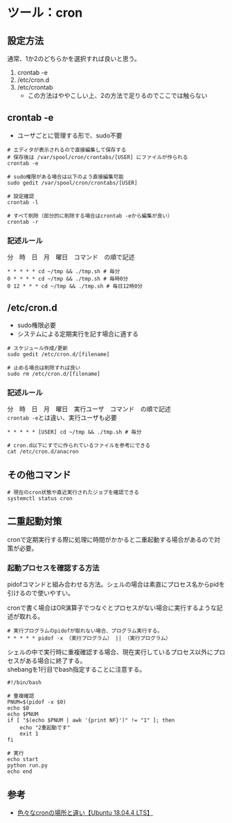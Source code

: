 # ツール：cron

## 設定方法
通常、1か2のどちらかを選択すれば良いと思う。

1. crontab -e
2. /etc/cron.d
3. /etc/crontab
    - この方法はややこしい上、2の方法で足りるのでここでは触らない

## crontab -e
- ユーザごとに管理する形で、sudo不要
```
# エディタが表示されるので直接編集して保存する
# 保存後は /var/spool/cron/crontabs/[USER] にファイルが作られる
crontab -e

# sudo権限がある場合は以下のよう直接編集可能
sudo gedit /var/spool/cron/crontabs/[USER]

# 設定確認 
crontab -l

# すべて削除（部分的に削除する場合はcrontab -eから編集が良い）
crontab -r
```

### 記述ルール
分　時　日　月　曜日　コマンド　の順で記述
```
* * * * * cd ~/tmp && ./tmp.sh # 毎分
0 * * * * cd ~/tmp && ./tmp.sh # 毎時0分
0 12 * * * cd ~/tmp && ./tmp.sh # 毎日12時0分
```

## /etc/cron.d
- sudo権限必要
- システムによる定期実行を記す場合に適する

```
# スケジュール作成/更新
sudo gedit /etc/cron.d/[filename]

# 止める場合は削除すれば良い
sudo rm /etc/cron.d/[filename]
```

### 記述ルール
分　時　日　月　曜日　実行ユーザ　コマンド　の順で記述  
`crontab -e`とは違い、実行ユーザも必要
```
* * * * * [USER] cd ~/tmp && ./tmp.sh # 毎分

# cron.d以下にすでに作られているファイルを参考にできる
cat /etc/cron.d/anacron
```

## その他コマンド
```
# 現在のcron状態や直近実行されたジョブを確認できる
systemctl status cron
```

## 二重起動対策
cronで定期実行する際に処理に時間がかかると二重起動する場合があるので対策が必要。

### 起動プロセスを確認する方法
pidofコマンドと組み合わせる方法。シェルの場合は素直にプロセス名からpidを引けるので使いやすい。

cronで書く場合はOR演算子でつなぐとプロセスがない場合に実行するような記述が取れる。
```
# 実行プログラムのpidofが取れない場合、プログラム実行する。
* * * * * pidof -x （実行プログラム） || （実行プログラム）
```

シェルの中で実行時に重複確認する場合、現在実行しているプロセス以外にプロセスがある場合に終了する。  
shebangを1行目でbash指定することに注意する。
```shell
#!/bin/bash

# 重複確認
PNUM=$(pidof -x $0)
echo $0
echo $PNUM
if [ "$(echo $PNUM | awk '{print NF}')" != "1" ]; then
    echo "2重起動です"
    exit 1
fi

# 実行
echo start
python run.py
echo end
```


## 参考
- [色々なcronの場所と違い【Ubuntu 18.04.4 LTS】](https://penpen-dev.com/blog/cron/)